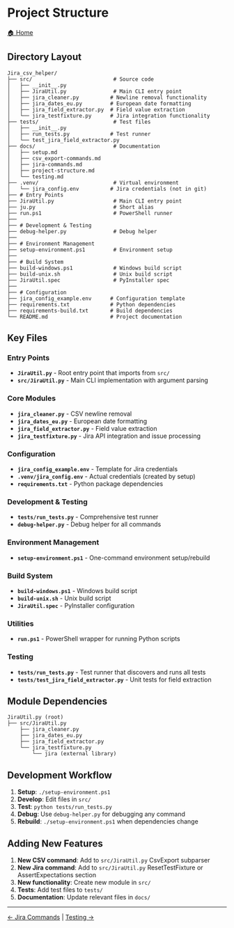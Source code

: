# Project Structure

[🏠 Home](../README.md)

## Directory Layout

```text
Jira_csv_helper/
├── src/                          # Source code
│   ├── __init__.py
│   ├── JiraUtil.py               # Main CLI entry point
│   ├── jira_cleaner.py          # Newline removal functionality
│   ├── jira_dates_eu.py         # European date formatting
│   ├── jira_field_extractor.py  # Field value extraction
│   └── jira_testfixture.py      # Jira integration functionality
├── tests/                        # Test files
│   ├── __init__.py
│   ├── run_tests.py             # Test runner
│   └── test_jira_field_extractor.py
├── docs/                         # Documentation
│   ├── setup.md
│   ├── csv_export-commands.md
│   ├── jira-commands.md
│   ├── project-structure.md
│   └── testing.md
├── .venv/                        # Virtual environment
│   └── jira_config.env          # Jira credentials (not in git)
├── # Entry Points
├── JiraUtil.py                   # Main CLI entry point
├── ju.py                         # Short alias
├── run.ps1                       # PowerShell runner
├── 
├── # Development & Testing
├── debug-helper.py               # Debug helper
├── 
├── # Environment Management
├── setup-environment.ps1         # Environment setup
├── 
├── # Build System
├── build-windows.ps1             # Windows build script
├── build-unix.sh                 # Unix build script
├── JiraUtil.spec                 # PyInstaller spec
├── 
├── # Configuration
├── jira_config_example.env      # Configuration template
├── requirements.txt             # Python dependencies
├── requirements-build.txt       # Build dependencies
└── README.md                    # Project documentation
```

## Key Files

### Entry Points

- **`JiraUtil.py`** - Root entry point that imports from `src/`
- **`src/JiraUtil.py`** - Main CLI implementation with argument parsing

### Core Modules

- **`jira_cleaner.py`** - CSV newline removal
- **`jira_dates_eu.py`** - European date formatting
- **`jira_field_extractor.py`** - Field value extraction
- **`jira_testfixture.py`** - Jira API integration and issue processing

### Configuration

- **`jira_config_example.env`** - Template for Jira credentials
- **`.venv/jira_config.env`** - Actual credentials (created by setup)
- **`requirements.txt`** - Python package dependencies

### Development & Testing

- **`tests/run_tests.py`** - Comprehensive test runner
- **`debug-helper.py`** - Debug helper for all commands

### Environment Management

- **`setup-environment.ps1`** - One-command environment setup/rebuild

### Build System

- **`build-windows.ps1`** - Windows build script
- **`build-unix.sh`** - Unix build script
- **`JiraUtil.spec`** - PyInstaller configuration

### Utilities

- **`run.ps1`** - PowerShell wrapper for running Python scripts

### Testing

- **`tests/run_tests.py`** - Test runner that discovers and runs all tests
- **`tests/test_jira_field_extractor.py`** - Unit tests for field extraction

## Module Dependencies

```text
JiraUtil.py (root)
├── src/JiraUtil.py
    ├── jira_cleaner.py
    ├── jira_dates_eu.py
    ├── jira_field_extractor.py
    └── jira_testfixture.py
        └── jira (external library)
```

## Development Workflow

1. **Setup**: `./setup-environment.ps1`
2. **Develop**: Edit files in `src/`
3. **Test**: `python tests/run_tests.py`
4. **Debug**: Use `debug-helper.py` for debugging any command
5. **Rebuild**: `./setup-environment.ps1` when dependencies change

## Adding New Features

1. **New CSV command**: Add to `src/JiraUtil.py` CsvExport subparser
2. **New Jira command**: Add to `src/JiraUtil.py` ResetTestFixture or AssertExpectations section
3. **New functionality**: Create new module in `src/`
4. **Tests**: Add test files to `tests/`
5. **Documentation**: Update relevant files in `docs/`

---

[← Jira Commands](jira-commands.md) | [Testing →](testing.md)

